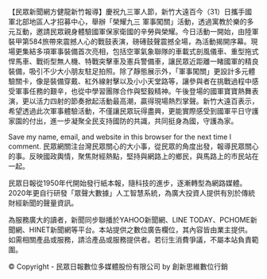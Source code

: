 【民眾新聞網方健龍新竹報導】慶祝九三軍人節，新竹大遠百今（31）日攜手國軍北部地區人才招募中心，舉辦「榮耀九三 軍事闖關」活動，透過寓教於樂的多元互動，邀請民眾親身體驗國軍保家衛國的辛勞與榮耀。今日活動一開始，由陸軍裝甲第584旅帶來震撼人心的戰鼓表演，磅礡鼓聲震撼全場，為活動揭開序幕。現場更集結多項軍事裝備首次亮相，包括空軍氣象聯隊的車載式剖風儀車、重型拖式悍馬車、戰術型無人機、特戰突擊車及憲兵警備車，讓民眾近距離一睹國軍的精良裝備，吸引不少大小朋友駐足拍照。除了靜態展示外，「軍事闖關」更設計多元體驗關卡，像是裝備穿戴、紅外線射擊以及小小天堂路等，讓參與者在挑戰過程中感受軍事任務的艱辛，也從中學習團隊合作與堅毅精神。午後登場的國軍寶寶熱舞表演，更以活力四射的節奏掀起活動最高潮，贏得現場熱烈掌聲。新竹大遠百表示，希望透過此次軍事體驗活動，不僅讓民眾玩得盡興，更能實際感受到國軍平日守護家園的付出，進一步凝聚全民支持國防的共識，共同挺身為國，守護為家。

Save my name, email, and website in this browser for the next time I comment.
民眾網關注台灣民眾關心的大小事，從民眾的角度出發，報導民眾關心的事。反映國政輿情，聚焦財經熱點，堅持與網路上的鄉民，與馬路上的市民站在一起。


民眾日報從1950年代開始發行紙本報，隨科技的進步，逐漸轉型為網路媒體。2020年更自行研發「眾聲大數據」人工智慧系統，為廣大投資人提供有別於傳統財經新聞的聲量資訊。


為服務廣大的讀者，新聞同步聯播於YAHOO新聞網、LINE TODAY、PCHOME新聞網、HINET新聞網等平台。本站提供之數位廣告欄位，其內容皆由業主提供。如需相關產品或服務，請洽產品或服務提供者。若衍生消費爭議，不屬本站負責範圍。

© Copyright - 民眾日報數位多媒體股份有限公司 by 創新思維數位行銷